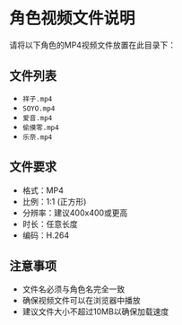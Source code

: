 # 角色视频文件说明

请将以下角色的MP4视频文件放置在此目录下：

## 文件列表
- `祥子.mp4`
- `SOYO.mp4`
- `爱音.mp4`
- `偷摸零.mp4`
- `乐奈.mp4`

## 文件要求
- 格式：MP4
- 比例：1:1 (正方形)
- 分辨率：建议400x400或更高
- 时长：任意长度
- 编码：H.264

## 注意事项
- 文件名必须与角色名完全一致
- 确保视频文件可以在浏览器中播放
- 建议文件大小不超过10MB以确保加载速度
